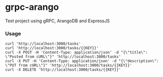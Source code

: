 # grpc-arango
Test project using gRPC, ArangoDB and ExpressJS

### Usage
```shell
curl 'http://localhost:3000/tasks'
curl 'http://localhost:3000/tasks/{{KEY}}'
curl -X POST -H 'Content-Type: application/json' -d "{\"title\": \"Posted from cURL\"}" 'http://localhost:3000/tasks'
curl -X PUT -H 'Content-Type: application/json' -d "{\"description\": \"PUT from cURL\"}" 'http://localhost:3000/tasks/{{KEY}}'
curl -X DELETE 'http://localhost:3000/tasks/{{KEY}}'
```
